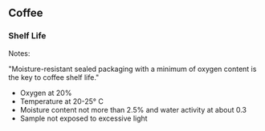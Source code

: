 ## Coffee
### Shelf Life
Notes: 

"Moisture-resistant sealed packaging with a minimum of oxygen content is the key to coffee shelf life."

 - Oxygen at 20%
 - Temperature at 20-25° C
 - Moisture content not more than 2.5% and water activity at about 0.3
 - Sample not exposed to excessive light
